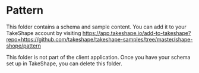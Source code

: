 # Pattern

This folder contains a schema and sample content. You can add it to your TakeShape account by visiting https://app.takeshape.io/add-to-takeshape?repo=https://github.com/takeshape/takeshape-samples/tree/master/shape-shope/pattern

This folder is not part of the client application. Once you have your schema set up in TakeShape, you can delete this folder.
